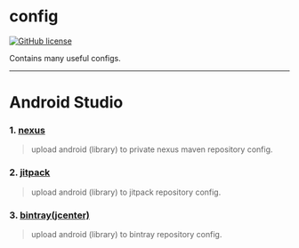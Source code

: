 # config
[![GitHub license](https://img.shields.io/badge/license-Apache%20License%202.0-blue.svg?style=flat)](http://www.apache.org/licenses/LICENSE-2.0)

Contains many useful configs.
***
# Android Studio

### 1. [nexus](./nexus)
> upload android (library) to private nexus maven repository config.

### 2. [jitpack](./jitpack)
> upload android (library) to jitpack repository config.

### 3. [bintray(jcenter)](./bintray)
> upload android (library) to bintray repository config.
